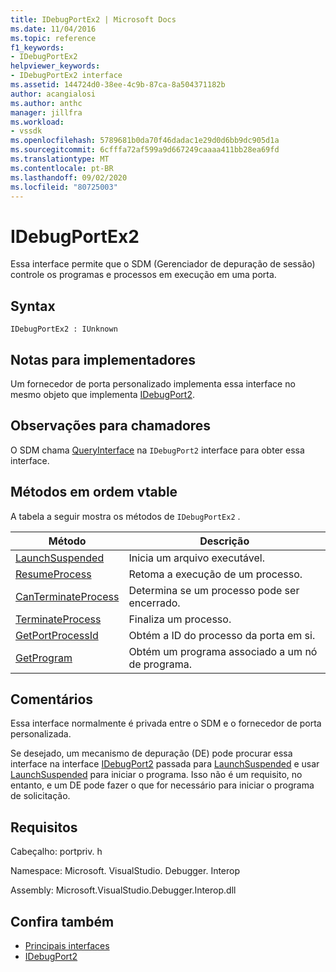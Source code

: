 ```yaml
---
title: IDebugPortEx2 | Microsoft Docs
ms.date: 11/04/2016
ms.topic: reference
f1_keywords:
- IDebugPortEx2
helpviewer_keywords:
- IDebugPortEx2 interface
ms.assetid: 144724d0-38ee-4c9b-87ca-8a504371182b
author: acangialosi
ms.author: anthc
manager: jillfra
ms.workload:
- vssdk
ms.openlocfilehash: 5789681b0da70f46dadac1e29d0d6bb9dc905d1a
ms.sourcegitcommit: 6cfffa72af599a9d667249caaaa411bb28ea69fd
ms.translationtype: MT
ms.contentlocale: pt-BR
ms.lasthandoff: 09/02/2020
ms.locfileid: "80725003"
---
```

# <a name="idebugportex2"></a>IDebugPortEx2
Essa interface permite que o SDM (Gerenciador de depuração de sessão) controle os programas e processos em execução em uma porta.

## <a name="syntax"></a>Syntax

```
IDebugPortEx2 : IUnknown
```

## <a name="notes-for-implementers"></a>Notas para implementadores
 Um fornecedor de porta personalizado implementa essa interface no mesmo objeto que implementa [IDebugPort2](../../../extensibility/debugger/reference/idebugport2.md).

## <a name="notes-for-callers"></a>Observações para chamadores
 O SDM chama [QueryInterface](/cpp/atl/queryinterface) na `IDebugPort2` interface para obter essa interface.

## <a name="methods-in-vtable-order"></a>Métodos em ordem vtable
 A tabela a seguir mostra os métodos de `IDebugPortEx2` .

|Método|Descrição|
|------------|-----------------|
|[LaunchSuspended](../../../extensibility/debugger/reference/idebugportex2-launchsuspended.md)|Inicia um arquivo executável.|
|[ResumeProcess](../../../extensibility/debugger/reference/idebugportex2-resumeprocess.md)|Retoma a execução de um processo.|
|[CanTerminateProcess](../../../extensibility/debugger/reference/idebugportex2-canterminateprocess.md)|Determina se um processo pode ser encerrado.|
|[TerminateProcess](../../../extensibility/debugger/reference/idebugportex2-terminateprocess.md)|Finaliza um processo.|
|[GetPortProcessId](../../../extensibility/debugger/reference/idebugportex2-getportprocessid.md)|Obtém a ID do processo da porta em si.|
|[GetProgram](../../../extensibility/debugger/reference/idebugportex2-getprogram.md)|Obtém um programa associado a um nó de programa.|

## <a name="remarks"></a>Comentários
 Essa interface normalmente é privada entre o SDM e o fornecedor de porta personalizada.

 Se desejado, um mecanismo de depuração (DE) pode procurar essa interface na interface [IDebugPort2](../../../extensibility/debugger/reference/idebugport2.md) passada para [LaunchSuspended](../../../extensibility/debugger/reference/idebugenginelaunch2-launchsuspended.md) e usar [LaunchSuspended](../../../extensibility/debugger/reference/idebugportex2-launchsuspended.md) para iniciar o programa. Isso não é um requisito, no entanto, e um DE pode fazer o que for necessário para iniciar o programa de solicitação.

## <a name="requirements"></a>Requisitos
 Cabeçalho: portpriv. h

 Namespace: Microsoft. VisualStudio. Debugger. Interop

 Assembly: Microsoft.VisualStudio.Debugger.Interop.dll

## <a name="see-also"></a>Confira também
- [Principais interfaces](../../../extensibility/debugger/reference/core-interfaces.md)
- [IDebugPort2](../../../extensibility/debugger/reference/idebugport2.md)
